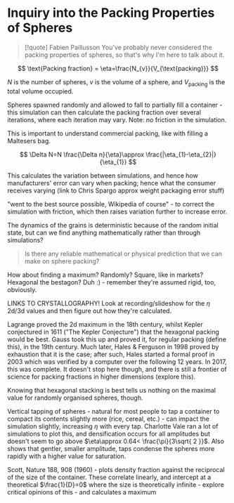 # Inquiry into the Packing Properties of Spheres

> [!quote] Fabien Paillusson
> You've probably never considered the packing properties of spheres, so that's why I'm here to talk about it.


$$
\text{Packing fraction} = \eta=\frac{N_{v}}{V_{\text{packing}}}
$$

$N$ is the number of spheres, $v$ is the volume of a sphere, and $V_{\text{packing}}$ is the total volume occupied.

Spheres spawned randomly and allowed to fall to partially fill a container - this simulation can then calculate the packing fraction over several iterations, where each iteration may vary. Note: no friction in the simulation.

This is important to understand commercial packing, like with filling a Maltesers bag.

$$
\Delta N=N \frac{\Delta n}{\eta}\approx \frac{|\eta_{1}-\eta_{2}|}{\eta_{1}}
$$

This calculates the variation between simulations, and hence how manufacturers' error can vary when packing; hence what the consumer receives varying (link to Chris Spargo approx weight packaging error stuff)

"went to the best source possible, Wikipedia of course" - to correct the simulation with friction, which then raises variation further to increase error.

The dynamics of the grains is deterministic because of the random initial state, but can we find anything mathematically rather than through simulations?

> Is there any reliable mathematical or physical prediction that we can make on sphere packing?

How about finding a maximum? Randomly? Square, like in markets? Hexagonal the bestagon? Duh :) - remember they're assumed rigid, too, obviously.

LINKS TO CRYSTALLOGRAPHY! Look at recording/slideshow for the $\eta$ 2d/3d values and then figure out how they're calculated.

Lagrange proved the 2d maximum in the 18th century, whilst Kepler conjectured in 1611 ("The Kepler Conjecture") that the hexagonal packing would be best. Gauss took this up and proved it, for regular packing (define this), in the 19th century. Much later, Hales & Ferguson in 1998 proved by exhaustion that it is the case; after such, Hales started a formal proof in 2003 which was verified by a computer over the following 12 years. In 2017, this was complete. It doesn't stop here though, and there is still a frontier of science for packing fractions in higher dimensions (explore this).

Knowing that hexagonal stacking is best tells us nothing on the maximal value for randomly organised spheres, though.

Vertical tapping of spheres - natural for most people to tap a container to compact its contents slightly more (rice, cereal, etc.) - can impact the simulation slightly, increasing $\eta$ with every tap. Charlotte Vale ran a lot of simulations to plot this, and densification occurs for all amplitudes but doesn't seem to go above $\eta\approx 0.64< \frac{\pi}{3\sqrt{ 2 }}$. Also shows that gentler, smaller amplitude, taps condense the spheres more rapidly with a higher value for saturation.

Scott, Nature 188, 908 (1960) - plots density fraction against the reciprocal of the size of the container. These correlate linearly, and intercept at a theoretical $\frac{1}{D}=0$ where the size is theoretically infinite - explore critical opinions of this - and calculates a maximum